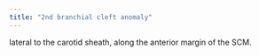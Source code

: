 ```yaml
---
title: "2nd branchial cleft anomaly"
---
```

lateral to the carotid sheath, along the anterior margin of the SCM.


